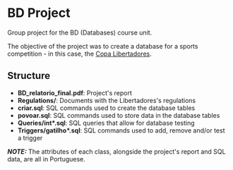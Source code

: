 # BD Project

Group project for the BD (Databases) course unit.

The objective of the project was to create a database for a sports competition - in this case, the [Copa Libertadores](https://en.wikipedia.org/wiki/Copa_Libertadores).

## Structure

* **BD_relatorio_final.pdf**: Project's report
* **Regulations/**: Documents with the Libertadores's regulations
* **criar.sql**: SQL commands used to create the database tables
* **povoar.sql**: SQL commands used to store data in the database tables
* **Queries/int\*.sql**: SQL queries that allow for database testing
* **Triggers/gatilho\*.sql**: SQL commands used to add, remove and/or test a trigger

***NOTE:*** The attributes of each class, alongside the project's report and SQL data, are all in Portuguese.
